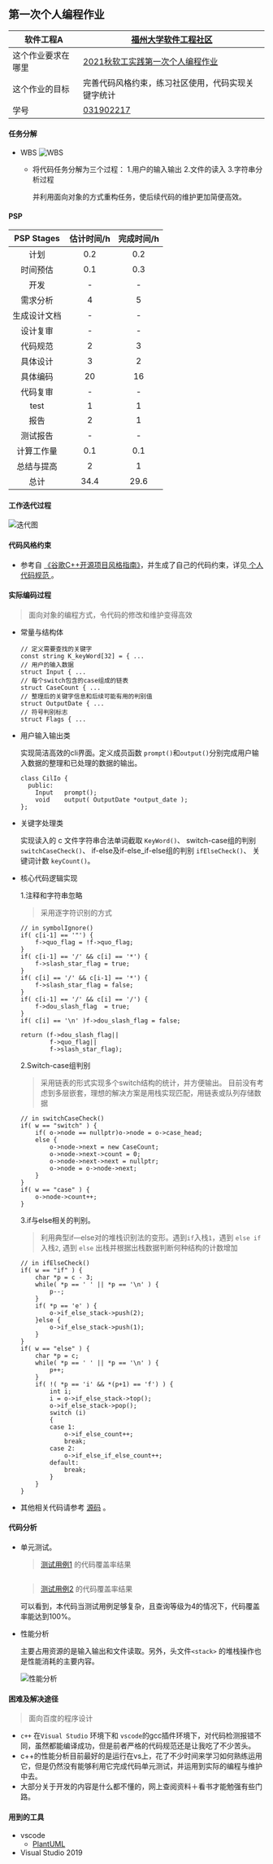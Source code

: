 ## 第一次个人编程作业

| 软件工程A | [福州大学软件工程社区](https://bbs.csdn.net/forums/fzuSoftwareEngineering2021) |
| ----------------- |--------------- | 
| 这个作业要求在哪里| [2021秋软工实践第一次个人编程作业](https://bbs.csdn.net/topics/600574694) | 
| 这个作业的目标 | 完善代码风格约束，练习社区使用，代码实现关键字统计 |
| 学号 | [031902217](https://blog.csdn.net/qq_54903139) |


#### 任务分解
- WBS
  ![WBS](https://github.com/fenriliuguang/031902217_psy/blob/master/out/code_1/code1_WBS/code1.png?raw=true)

  - 将代码任务分解为三个过程：
    1.用户的输入输出
    2.文件的读入
    3.字符串分析过程

    并利用面向对象的方式重构任务，使后续代码的维护更加简便高效。

#### PSP

  |PSP Stages|估计时间/h|完成时间/h|
  |:--:|:--:|:--:|
  |计划|0.2|0.2|
  |时间预估|0.1|0.3|
  |开发| - | - |
  |需求分析| 4 | 5 |
  |生成设计文档|-|-|
  |设计复审| - | - |
  |代码规范| 2 | 3 |
  |具体设计| 3 | 2 |
  |具体编码| 20 | 16|
  |代码复审| - | - |
  |test| 1 | 1 |
  |报告| 2 | 1 |
  |测试报告| - | - |
  |计算工作量| 0.1 |0.1|
  |总结与提高|2|1|
  |总计|34.4|29.6|

#### 工作迭代过程

  ![迭代图](https://github.com/fenriliuguang/031902217_psy/blob/master/out/code_1/code1_active/active.png?raw=true)

#### 代码风格约束
 - 参考自 [《谷歌C++开源项目风格指南》](https://zh-google-styleguide.readthedocs.io/en/latest/google-cpp-styleguide/contents/)，并生成了自己的代码约束，详见[ 个人代码规范 ](https://github.com/fenriliuguang/031902217_psy/blob/master/README.md) 。

#### 实际编码过程
  > 面向对象的编程方式，令代码的修改和维护变得高效
  - 常量与结构体
    ```
    // 定义需要查找的关键字
    const string K_keyWord[32] = { ...
    // 用户的输入数据
    struct Input { ...
    // 每个switch包含的case组成的链表
    struct CaseCount { ...
    // 整理后的关键字信息和后续可能有用的判别值
    struct OutputDate { ...
    // 符号判别标志
    struct Flags { ...
    ```
  - 用户输入输出类

     实现简洁高效的cli界面。定义成员函数 `prompt()`和`output()`分别完成用户输入数据的整理和已处理的数据的输出。
      ```
      class CilIo {
        public:
          Input   prompt();
          void    output( OutputDate *output_date ); 
      };
      ```
  - 关键字处理类

    实现读入的 c 文件字符串合法单词截取 `KeyWord()`、
    switch-case组的判别 `switchCaseCheck()`、
    if-else及if-else_if-else组的判别 `ifElseCheck()`、 关键词计数 `keyCount()`。

  - 核心代码逻辑实现

    1.注释和字符串忽略
    >采用逐字符识别的方式
    ```
    // in symbolIgnore()
    if( c[i-1] == '"') {
        f->quo_flag = !f->quo_flag;
    }
    if( c[i-1] == '/' && c[i] == '*') {
        f->slash_star_flag = true;
    }
    if( c[i] == '/' && c[i-1] == '*') {
        f->slash_star_flag = false;
    }
    if( c[i-1] == '/' && c[i] == '/') {
        f->dou_slash_flag  = true;
    }
    if( c[i] == '\n' )f->dou_slash_flag = false;

    return (f->dou_slash_flag||
            f->quo_flag||
            f->slash_star_flag);
    ```
    2.Switch-case组判别
    > 采用链表的形式实现多个switch结构的统计，并方便输出。
    > 目前没有考虑到多层嵌套，理想的解决方案是用栈实现匹配，用链表或队列存储数据
    ```
    // in switchCaseCheck()
    if( w == "switch" ) {
        if( o->node == nullptr)o->node = o->case_head;
        else {
            o->node->next = new CaseCount;
            o->node->next->count = 0;
            o->node->next->next = nullptr;
            o->node = o->node->next;
        }
    }
    if( w == "case" ) {
        o->node->count++;
    }
    ```
    3.if与else相关的判别。
    > 利用典型if—else对的堆栈识别法的变形。遇到`if`入栈`1`，遇到 `else if` 入栈`2`, 遇到 `else` 出栈并根据出栈数据判断何种结构的计数增加
    ```
    // in ifElseCheck()
    if( w == "if" ) {
        char *p = c - 3;
        while( *p == ' ' || *p == '\n' ) {
            p--;
        }
        if( *p == 'e' ) {
            o->if_else_stack->push(2);
        }else {
            o->if_else_stack->push(1);
        }
    }
    if( w == "else" ) {
        char *p = c;
        while( *p == ' ' || *p == '\n' ) {
            p++;
        }
        if( !( *p == 'i' && *(p+1) == 'f') ) {
            int i;
            i = o->if_else_stack->top();
            o->if_else_stack->pop();
            switch (i)
            {
            case 1:
                o->if_else_count++;
                break;
            case 2:
                o->if_else_if_else_count++;
            default:
                break;
            }
        }
    }
    ```

  - 其他相关代码请参考 [源码](https://github.com/fenriliuguang/031902217_psy/blob/master/code_1/src/main.cpp) 。

#### 代码分析

- 单元测试。
  ![]()
  > [测试用例1]() 的代码覆盖率结果

  ![]()
  > [测试用例2]() 的代码覆盖率结果

  可以看到，本代码当测试用例足够复杂，且查询等级为4的情况下，代码覆盖率能达到100%。

- 性能分析

  主要占用资源的是输入输出和文件读取。另外，头文件`<stack>` 的堆栈操作也是性能消耗的主要内容。

  ![性能分析](https://github.com/fenriliuguang/031902217_psy/blob/master/out/code_1/code1_WBS/test.png?raw=true)

#### 困难及解决途径
> 面向百度的程序设计

- `c++` 在` Visual Studio ` 环境下和 `vscode`的gcc插件环境下，对代码检测报错不同，虽然都能编译成功，但是前者严格的代码规范还是让我吃了不少苦头。
- c++的性能分析目前最好的是运行在vs上，花了不少时间来学习如何熟练运用它，但是仍然没有能够利用它完成代码单元测试，并运用到实际的编程与维护中去。
- 大部分关于开发的内容是什么都不懂的，网上查阅资料＋看书才能勉强有些门路。

#### 用到的工具

  - vscode
    - [PlantUML](https://plantuml.com/zh/)
  - Visual Studio 2019
